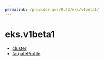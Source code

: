```yaml
---
permalink: /provider-aws/0.23/eks/v1beta1/
---
```


# eks.v1beta1



* [cluster](cluster.md)
* [fargateProfile](fargateProfile.md)